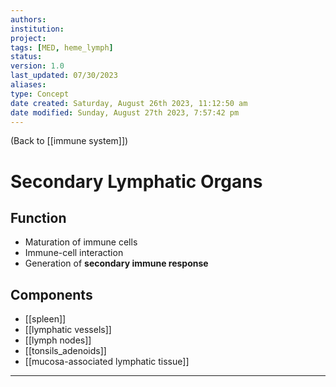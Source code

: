 ```yaml
---
authors: 
institution: 
project: 
tags: [MED, heme_lymph]
status: 
version: 1.0
last_updated: 07/30/2023
aliases: 
type: Concept
date created: Saturday, August 26th 2023, 11:12:50 am
date modified: Sunday, August 27th 2023, 7:57:42 pm
---
```


(Back to [[immune system]])

# Secondary Lymphatic Organs

## Function
- Maturation of immune cells
- Immune-cell interaction
- Generation of **secondary immune response**

## Components
- [[spleen]]
- [[lymphatic vessels]]
- [[lymph nodes]]
- [[tonsils_adenoids]]
- [[mucosa-associated lymphatic tissue]]

---
